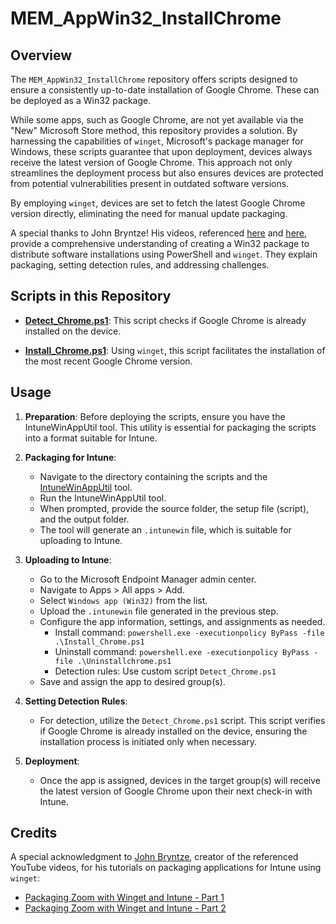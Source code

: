 # MEM_AppWin32_InstallChrome

## Overview

The `MEM_AppWin32_InstallChrome` repository offers scripts designed to ensure a consistently up-to-date installation of Google Chrome. These can be deployed as a Win32 package.

While some apps, such as Google Chrome, are not yet available via the "New" Microsoft Store method, this repository provides a solution. By harnessing the capabilities of `winget`, Microsoft's package manager for Windows, these scripts guarantee that upon deployment, devices always receive the latest version of Google Chrome. This approach not only streamlines the deployment process but also ensures devices are protected from potential vulnerabilities present in outdated software versions.

By employing `winget`, devices are set to fetch the latest Google Chrome version directly, eliminating the need for manual update packaging.

A special thanks to John Bryntze! His videos, referenced [here](https://www.youtube.com/watch?v=0Ov4AcRM4jI) and [here](https://www.youtube.com/watch?v=MnFL2FQLjp4), provide a comprehensive understanding of creating a Win32 package to distribute software installations using PowerShell and `winget`. They explain packaging, setting detection rules, and addressing challenges.

## Scripts in this Repository

- **[Detect_Chrome.ps1](https://github.com/jmanuelng/MEM_AppWin32_InstallChrome/blob/main/Detect_Chrome.ps1)**: This script checks if Google Chrome is already installed on the device.
  
- **[Install_Chrome.ps1](https://github.com/jmanuelng/MEM_AppWin32_InstallChrome/blob/main/Install_Chrome.ps1)**: Using `winget`, this script facilitates the installation of the most recent Google Chrome version.

## Usage

1. **Preparation**: Before deploying the scripts, ensure you have the IntuneWinAppUtil tool. This utility is essential for packaging the scripts into a format suitable for Intune.

2. **Packaging for Intune**:
   - Navigate to the directory containing the scripts and the [IntuneWinAppUtil](https://github.com/microsoft/Microsoft-Win32-Content-Prep-Tool) tool.
   - Run the IntuneWinAppUtil tool.
   - When prompted, provide the source folder, the setup file (script), and the output folder.
   - The tool will generate an `.intunewin` file, which is suitable for uploading to Intune.

3. **Uploading to Intune**:
   - Go to the Microsoft Endpoint Manager admin center.
   - Navigate to Apps > All apps > Add.
   - Select `Windows app (Win32)` from the list.
   - Upload the `.intunewin` file generated in the previous step.
   - Configure the app information, settings, and assignments as needed.
       - Install command: `powershell.exe -executionpolicy ByPass -file .\Install_Chrome.ps1`
       - Uninstall command: `powershell.exe -executionpolicy ByPass -file .\Uninstallchrome.ps1`
       - Detection rules: Use custom script `Detect_Chrome.ps1`
   - Save and assign the app to desired group(s).

4. **Setting Detection Rules**:
   - For detection, utilize the `Detect_Chrome.ps1` script. This script verifies if Google Chrome is already installed on the device, ensuring the installation process is initiated only when necessary.

5. **Deployment**:
   - Once the app is assigned, devices in the target group(s) will receive the latest version of Google Chrome upon their next check-in with Intune.

## Credits

A special acknowledgment to [John Bryntze](https://twitter.com/JohnBryntze), creator of the referenced YouTube videos, for his tutorials on packaging applications for Intune using `winget`:
- [Packaging Zoom with Winget and Intune - Part 1](https://www.youtube.com/watch?v=0Ov4AcRM4jI)
- [Packaging Zoom with Winget and Intune - Part 2](https://www.youtube.com/watch?v=MnFL2FQLjp4)

